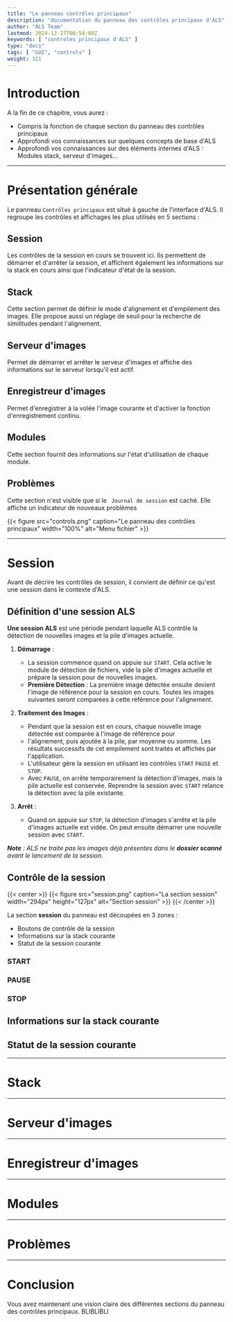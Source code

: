 ```yaml
---
title: "Le panneau contrôles principaux"
description: "documentation du panneau des contrôles principaux d'ALS"
author: "ALS Team"
lastmod: 2024-12-27T00:54:00Z
keywords: [ "controles principaux d'ALS" ]
type: "docs"
tags: [ "GUI", "controls" ]
weight: 321
---
```


# Introduction

A la fin de ce chapitre, vous aurez :

- Compris la fonction de chaque section du panneau des contrôles principaux
- Approfondi vos connaissances sur quelques concepts de base d'ALS
- Approfondi vos connaissances sur des éléments internes d'ALS : Modules stack, serveur d'images...

---

<div class="row">
  <div class="col-md-8">

# Présentation générale

Le panneau `Contrôles principaux` est situé à gauche de l'interface d'ALS. Il regroupe les contrôles et affichages
les plus utilisés en 5 sections :

## Session

Les contrôles de la session en cours se trouvent ici. Ils permettent de démarrer et d'arrêter la session, et affichent
également les informations sur la stack en cours ainsi que l'indicateur d'état de la session.

## Stack

Cette section permet de définir le mode d'alignement et d'empilement des images. Elle propose aussi un réglage de seuil
pour la recherche de similitudes pendant l'alignement.

## Serveur d'images

Permet de démarrer et arrêter le serveur d'images et affiche des informations sur le serveur lorsqu'il est actif.

## Enregistreur d'images

Permet d'enregistrer à la volée l'image courante et d'activer la fonction d'enregistrement continu.

## Modules

Cette section fournit des informations sur l'état d'utilisation de chaque module.

## Problèmes

Cette section n'est visible que si le ` Journal de session` est caché. Elle affiche un indicateur de nouveaux problèmes

  </div>
  <div class="col-md-4">
    {{< figure src="controls.png" caption="Le panneau des contrôles principaux" width="100%" alt="Menu fichier" >}}
  </div>
</div>

--- 

# Session

Avant de décrire les contrôles de session, il convient de définir ce qu'est une session dans le contexte d'ALS.

## Définition d'une session ALS

**Une session ALS** est une période pendant laquelle ALS contrôle la détection de nouvelles images et la pile
d'images actuelle.

1. **Démarrage** :
    - La session commence quand on appuie sur `START`. Cela active le module de détection de fichiers, vide la pile
      d'images actuelle et prépare la session pour de nouvelles images.
    - **Première Détection** : La première image détectée ensuite devient l'image de référence pour la session en cours.
      Toutes les images suivantes seront comparées à cette référence pour l'alignement.

2. **Traitement des Images** :
    - Pendant que la session est en cours, chaque nouvelle image détectée est comparée à l'image de référence pour
    - l'alignement, puis ajoutée à la pile, par moyenne ou somme. Les résultats successifs de cet empilement sont
      traités et affichés par l'application.
    - L'utilisateur gère la session en utilisant les contrôles `START` `PAUSE` et `STOP`.
    - Avec `PAUSE`, on arrête temporairement la détection d'images, mais la pile actuelle est conservée. Reprendre la
      session avec `START` relance la détection avec la pile existante.

3. **Arrêt** :
    - Quand on appuie sur `STOP`, la détection d'images s'arrête et la pile d'images actuelle est vidée. On peut ensuite
      démarrer une nouvelle session avec `START`.

_**Note** : ALS ne traite pas les images déjà présentes dans le **dossier scanné** avant le lancement de la session._

## Contrôle de la session

{{< center >}}
{{< figure src="session.png"
caption="La section session"
width="294px"
height="127px"
alt="Section session" >}}
{{< /center >}}

La section **session** du panneau est découpées en 3 zones :

- Boutons de contrôle de la session
- Informations sur la stack courante
- Statut de la session courante

### START

### PAUSE

### STOP

## Informations sur la stack courante

## Statut de la session courante

---

# Stack

---

# Serveur d'images

---

# Enregistreur d'images

---

# Modules

---

# Problèmes

---

# Conclusion

Vous avez maintenant une vision claire des différentes sections du panneau des contrôles principaux.
BLIBLIBLI